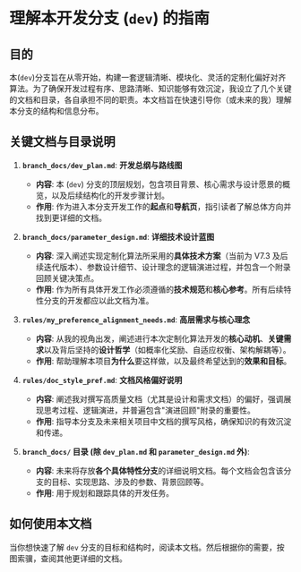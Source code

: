 # 理解本开发分支 (`dev`) 的指南

## 目的

本(`dev`)分支旨在从零开始，构建一套逻辑清晰、模块化、灵活的定制化偏好对齐算法。为了确保开发过程有序、思路清晰、知识能够有效沉淀，我设立了几个关键的文档和目录，各自承担不同的职责。本文档旨在快速引导你（或未来的我）理解本分支的结构和信息分布。

## 关键文档与目录说明

1.  **`branch_docs/dev_plan.md`**: **开发总纲与路线图**
    *   **内容**: 本 (`dev`) 分支的顶层规划，包含项目背景、核心需求与设计愿景的概览，以及后续结构化的开发步骤计划。
    *   **作用**: 作为进入本分支开发工作的**起点**和**导航页**，指引读者了解总体方向并找到更详细的文档。

2.  **`branch_docs/parameter_design.md`**: **详细技术设计蓝图**
    *   **内容**: 深入阐述实现定制化算法所采用的**具体技术方案**（当前为 V7.3 及后续迭代版本）、参数设计细节、设计理念的逻辑演进过程，并包含一个附录回顾关键决策点。
    *   **作用**: 作为所有具体开发工作必须遵循的**技术规范**和**核心参考**。所有后续特性分支的开发都应以此文档为准。

3.  **`rules/my_preference_alignment_needs.md`**: **高层需求与核心理念**
    *   **内容**: 从我的视角出发，阐述进行本次定制化算法开发的**核心动机**、**关键需求**以及背后坚持的**设计哲学**（如概率化奖励、自适应权衡、架构解耦等）。
    *   **作用**: 帮助理解本项目**为什么**要这样做，以及最终希望达到的**效果和目标**。

4.  **`rules/doc_style_pref.md`**: **文档风格偏好说明**
    *   **内容**: 阐述我对撰写高质量文档（尤其是设计和需求文档）的偏好，强调展现思考过程、逻辑演进，并普遍包含"演进回顾"附录的重要性。
    *   **作用**: 指导本分支及未来相关项目中文档的撰写风格，确保知识的有效沉淀和传递。

5.  **`branch_docs/` 目录 (除 `dev_plan.md` 和 `parameter_design.md` 外)**:
    *   **内容**: 未来将存放**各个具体特性分支**的详细说明文档。每个文档会包含该分支的目标、实现思路、涉及的参数、背景回顾等。
    *   **作用**: 用于规划和跟踪具体的开发任务。

## 如何使用本文档

当你想快速了解 `dev` 分支的目标和结构时，阅读本文档。然后根据你的需要，按图索骥，查阅其他更详细的文档。 